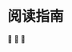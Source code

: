 <!--
 * @Author: 
 * @Date: 2022-05-24 16:18:01
 * @LastEditors: Do not edit
 * @LastEditTime: 2022-05-25 15:07:20
 * @FilePath: \reiner-blog\docs\pages\posts\README.md
 * @Description: 阅读指南
-->
# 阅读指南

:tada:
:tada:
:tada: